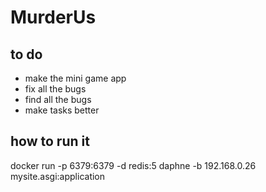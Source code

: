 # MurderUs

## to do
- make the mini game app
- fix all the bugs
- find all the bugs
- make tasks better

## how to run it
docker run -p 6379:6379 -d redis:5
daphne -b 192.168.0.26 mysite.asgi:application
